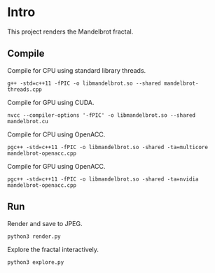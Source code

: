 # Intro

This project renders the Mandelbrot fractal.

## Compile

Compile for CPU using standard library threads.

    g++ -std=c++11 -fPIC -o libmandelbrot.so --shared mandelbrot-threads.cpp

Compile for GPU using CUDA.

    nvcc --compiler-options '-fPIC' -o libmandelbrot.so --shared mandelbrot.cu

Compile for CPU using OpenACC.

    pgc++ -std=c++11 -fPIC -o libmandelbrot.so -shared -ta=multicore mandelbrot-openacc.cpp

Compile for GPU using OpenACC.

    pgc++ -std=c++11 -fPIC -o libmandelbrot.so -shared -ta=nvidia mandelbrot-openacc.cpp

## Run

Render and save to JPEG.

    python3 render.py

Explore the fractal interactively.

    python3 explore.py
